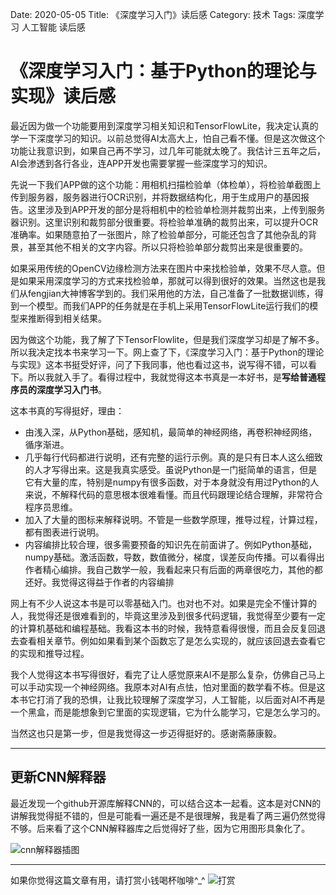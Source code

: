 Date: 2020-05-05
Title: 《深度学习入门》读后感
Category: 技术
Tags: 深度学习 人工智能 读后感

# 《深度学习入门：基于Python的理论与实现》读后感

最近因为做一个功能要用到深度学习相关知识和TensorFlowLite，我决定认真的学一下深度学习的知识。以前总觉得AI太高大上，怕自己看不懂。但是这次做这个功能让我意识到，如果自己再不学习，过几年可能就太晚了。我估计三五年之后，AI会渗透到各行各业，连APP开发也需要掌握一些深度学习的知识。

先说一下我们APP做的这个功能：用相机扫描检验单（体检单），将检验单截图上传到服务器，服务器进行OCR识别，并将数据结构化，用于生成用户的基因报告。这里涉及到APP开发的部分是将相机中的检验单检测并裁剪出来，上传到服务器识别。这里识别和裁剪部分很重要。将检验单准确的裁剪出来，可以提升OCR准确率。如果随意拍了一张图片，除了检验单部分，可能还包含了其他杂乱的背景，甚至其他不相关的文字内容。所以只将检验单部分裁剪出来是很重要的。

如果采用传统的OpenCV边缘检测方法来在图片中来找检验单，效果不尽人意。但是如果采用深度学习的方式来找检验单，那就可以得到很好的效果。当然这也是我们从fengjian大神博客学到的。我们采用他的方法，自己准备了一批数据训练，得到一个模型。而我们APP的任务就是在手机上采用TensorFlowLite运行我们的模型来推断得到相关结果。

因为做这个功能，我了解了下TensorFlowlite，但是我们深度学习却是了解不多。所以我决定找本书来学习一下。网上查了下，《深度学习入门：基于Python的理论与实现》这本书挺受好评，问了下我同事，他也看过这书，说写得不错，可以看下。所以我就入手了。看得过程中，我就觉得这本书真是一本好书，是**写给普通程序员的深度学习入门书**。

这本书真的写得挺好，理由：

* 由浅入深，从Python基础，感知机，最简单的神经网络，再卷积神经网络，循序渐进。
* 几乎每行代码都进行说明，还有完整的运行示例。真的是只有日本人这么细致的人才写得出来。这是我真实感受。虽说Python是一门挺简单的语言，但是它有大量的库，特别是numpy有很多函数，对于本身就没有用过Python的人来说，不解释代码的意思根本很难看懂。而且代码跟理论结合理解，非常符合程序员思维。
* 加入了大量的图标来解释说明。不管是一些数学原理，推导过程，计算过程，都有图表进行说明。
* 内容编排比较合理，很多需要预备的知识先在前面讲了。例如Python基础，numpy基础。激活函数，导数，数值微分，梯度，误差反向传播。可以看得出作者精心编排。我自己数学一般，我看起来只有后面的两章很吃力，其他的都还好。我觉得这得益于作者的内容编排


网上有不少人说这本书是可以零基础入门。也对也不对。如果是完全不懂计算的人，我觉得还是很难看到的，毕竟这里涉及到很多代码逻辑，我觉得至少要有一定的计算机基础和编程基础。我看这本书的时候，我特意看得很慢，而且会反复回退去查看相关章节。例如如果看到某个函数忘了是怎么实现的，就应该回退去查看它的实现和推导过程。

我个人觉得这本书写得很好，看完了让人感觉原来AI不是那么复杂，仿佛自己马上可以手动实现一个神经网络。我原本对AI有点怯，怕对里面的数学看不栋。但是这本书它打消了我的恐惧，让我比较理解了深度学习，人工智能，以后面对AI不再是一个黑盒，而是能想象到它里面的实现逻辑，它为什么能学习，它是怎么学习的。

当然这也只是第一步，但是我觉得这一步迈得挺好的。感谢斋藤康毅。

---------
## 更新CNN解释器

最近发现一个github开源库解释CNN的，可以结合这本一起看。这本是对CNN的讲解我觉得挺不错的，但是可能看一遍还是不是很理解，我是看了两三遍仍然觉得不够。后来看了这个CNN解释器库之后觉得好了些，因为它用图形具象化了。

![cnn解释器插图](https://poloclub.github.io/cnn-explainer/assets/figures/convlayer_overview_demo.gif)



----------------
如果你觉得这篇文章有用，请打赏小钱喝杯咖啡^_^
![打赏](https://raw.githubusercontent.com/szuwest/szuwest.github.io/master/images/2018-02-21%20133111.jpg)


